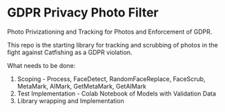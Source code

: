 # GDPR Privacy Photo Filter
Photo Privizationing and Tracking for Photos and Enforcement of GDPR.

This repo is the starting library for tracking and scrubbing of photos in the fight against Catfishing as a GDPR violation.


What needs to be done:
1. Scoping - Process, FaceDetect, RandomFaceReplace, FaceScrub, MetaMark, AIMark, GetMetaMark, GetAIMark
2. Test Implementation - Colab Notebook of Models with Validation Data
3. Library wrapping and Implementation
